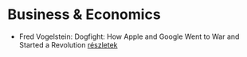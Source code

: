 # Business & Economics

- Fred Vogelstein: Dogfight: How Apple and Google Went to War and Started a Revolution [részletek](_details/%7Bopf.creator%7D.md#id_642)
